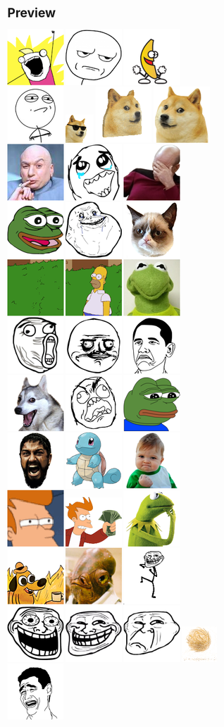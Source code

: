 # Preview

![](all_the_things.png)
![](areyoukiddingme.png)
![](bananadance.gif)
![](challenge_accepted.png)
![](cool-doge.gif)
![](doge3d.gif)
![](doge.png)
![](dr_evil.jpg)
![](epic_win.png)
![](facepalm.png)
![](feels_good_man.png)
![](forever_alone.png)
![](grumpycat.png)
![](homer_appear.gif)
![](homer_disappear.gif)
![](kermit.jpg)
![](lol.png)
![](megusta.png)
![](notbad.png)
![](pundog.png)
![](rage.png)
![](sad_pepe.png)
![](sparta.png)
![](squirtle.png)
![](success.png)
![](suspicious.gif)
![](take_my_money.png)
![](thinking_kermit.png)
![](this_is_fine.png)
![](trap.png)
![](trolldance.gif)
![](trolled_troll.png)
![](troll.png)
![](troll_sad.png)
![](tumbleweed.gif)
![](yao.png)
